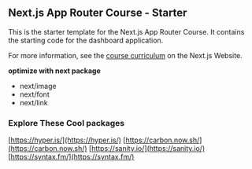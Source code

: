 ## Next.js App Router Course - Starter

This is the starter template for the Next.js App Router Course. It contains the starting code for the dashboard application.

For more information, see the [course curriculum](https://nextjs.org/learn) on the Next.js Website.

**optimize with next package** 

- next/image
- next/font
- next/link

### Explore These Cool packages

[https://hyper.is/](https://hyper.is/)
[https://carbon.now.sh/](https://carbon.now.sh/)
[https://sanity.io/](https://sanity.io/)
[https://syntax.fm/](https://syntax.fm/)
